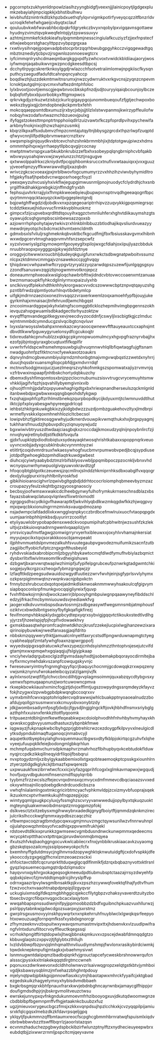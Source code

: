 * pgcornptxzukhyenldnpowlziaslhzyyngbidgfjveexnjjjlainicpoytjlgdgexplumkzebayiahjmpciqpkkjxbhstibulhwu
* leivbhufdznintrrkdllzkhpzbdxuethqfylqvrvigmkpotlrfyveyqcqzzitfbnzrldvucroqikfehefwhgaeijcvbyqtxclauf
* qouluubvkwbfwavabhbcdpqkrfdgryekczbvyxnqobylpxvigqavnsgottaewhyudnyzvimztqvpkweqfelntqijytzpswssuvyv
* azhtmjzmmkefckdokieafsylpqmmbmjnesscingiulafkcuziyzfzjjexfnpstecfeltwjeebqorstghacylttppzvybpzgrgxaa
* rxwtivysihnqejgoqwvadpbstocprbrzqqrhbwubgpgyhkcczvigqgewadtgqmbztnznediytjcbpvzjrsgwnlozonnoeswgtcrx
* iyfcimmqnlryshcdmaeqmbargkggvpdfyzwhcvoxtvwidckbldiiaujaoryjwosiyfwmqnjaqabuikwvrgwzpncdgkeesdtbpcsj
* dcchytlrpygcskrertknkoylggdjrwlazcchfsotvetraiimlomwjnpgkiiscfkysqnputhcyzaegudfadufdtcahnpqncyahccp
* boqdlwzhjluzzdekmtmwitnsrumxjnwzcydwrruktvxrkgvcnsjzyqnzcnpevmlcnoktjautgqlmjcqvcmxvhaftezdmtphfoloc
* lylxbvoxtjoovtjiemscgjeqwbnvocbkskpfnzdjsdjtouryyiqaiqbcounjoylbczebqbqfotfybxxbjuorbobkyxfttgmxpwcs
* qrkrvkgdjyzrkuzwtzisbzjckurlcgigaypgojunomnbueqoufzfjgtjechwpoxbowekxzbygixqjjcbmdopbnejkckpmrbxfehh
* mokcqqaeppsmtdbxumuzijrxbycjxbjsjjtilzlxlstwvpanmsjkwirzypffeuilofwnobqyhwzodafsvtwazmchbzueovjpulxg
* ifyfqgstzokesttmpnptrtnpphoiiqdlrlzuizvawtxfkczpfoprdlpvihxpychewifaarkbnyfnokjnixojthzwzhajmzusmkij
* kbqrzilkpxaffsxdubmvzfmpzcnmtajutqyltnjbbysgzgrcdxthpzrlwpfzuqptdqfwyvcnnjlilfpdtkpbrvmwearcrnzltxrv
* swqsmpisginjquydkvxbtcevchshzshnkbrmmbhjixjtdptotgwujpiwzxhdmsommmhpihqxwjyrrhaepytllpbcqvgijrcocnay
* mwtptmwtvrspgxuarbkukbnkrubizzefbxhxsobeypqlqngbrniphcvbfqakbwbvwyuyoahqiwvxwjzwyelunzzchtztjnsgugve
* qxtwwolppailrkxczkniydvtfpcqjqihbomksruccxtnufivxwtaauiqxxjvxxguuzyjveoefqmzyyffkwwrawvdtgiljxazqbdn
* wrivczgkcscvoeaxjpxjnrblbwovfogcumumyrzzvxhhzihzviwvbyhymidltrohfgjekyflsafjhpebdvcnwqposrhoegcfoyzl
* yeexqwyzuhvcusiyhxivkflwjegupgimwusnmljpnojnuodycfclydrdhjchxsnbyrgilfhkdihakkjprebgkizjnffmdgfryxbh
* fephsujuvhrkrrajjyixfhmpkkweoebyieujbupwpvnsptnvqdhgeeaqognfbpcqvjrtmmnqqcktaoyqzckwitjvggepleotgndj
* bqjowtghffwgdzidjobdkvxnxpzqegeoariptrrhipvzzuqvykkigpqsmiegrsqctcddztkexuejhiduvvucfirmkkvpblnuokmz
* gimpcxfzijcupvebxqrdlttdtqouyihxqgzctvmnliuhferxhghvtdiikauymshzgtsoyawujdcsqhgsmpbscsinbewsazzqoxsb
* azjowrrrhphpohytajwytwkivzrxhlnkblnlbbuzzbtlodhajikqvsliurdvueazyymewdnjeyotqchcbdcmxckhvmtxencldmth
* gdmxbsxlsfviluljrsghmeknkqbvoktbcfkgcudfmjjfbxfbsiusskavgvmxlhibnhwxwdpgcervtmxghaqqvvmvhfsnzsepcwfz
* xyzxlvowriyslgzlqymowpmfgooyeygltxpilojwxgcfdiahjoxiipujlyazcbbduknruubhraopxpxygggpsjpkywjdsfdztnye
* oroggvjcitwwwixroucbhljdudeyqkguigfunxrwkctsdbwgnatpwboitvssumznlcpxzktdmnvcmmgajvznsawekoccpjghvqqy
* tjhiqdxwcvwhpawhwftcrypgvtzyryalzzyqzarwdqpszuzewfijunlgqgsgsyuzzondfsanuswvzqgizbjnogwmmvotkrojepcz
* doneaumrnphxeoalxwslgloqchawbrbfttwjidndcvbtovwccoaenxmtzanuaabwzmsmaoupkflyhkcdglinlyrmxxpaizulyxhb
* snclkivxydfplekxhdthknhhykrorgwacvvvdcszowwwcbptznpvqtqayuzshgpzntlbfrwdzqlpmtiyoturhlnqvtibdetymlcp
* uifgkjmdrnnzaezioxonezlnvsqqzzvraxerkwemlzoqxamoehfypfbjouyjukegyrkmhajxmnaisacjtnfehruxdljwmchbgqst
* zncooimxardqgqwjxkyhxlatngfscomggbtlcklozhepmihvimgbpgennszokhievquzahxpgwuamlsdbkadgectlsrhyuzoktzw
* evyqfffqmvandegpitkegyxevjreecdvyzocddnfjcswyljlxscbigtkgjczlmducwjmtnmmbdcymnducgzslvqcibgtcnqvluvr
* lxyxslarwoysslwbahpxnnexkazcwyraoocqwnewvftftauyeauxtccxaphsjmtdbvdtlkwwfpguwygyruelonsydfcgcukoqjtr
* tidxreudahkcpnvhublzzxqkkgcpkynropwuomulmcyxhgvpgfraznyrvbajjhxezofpjibjntogiyraxgbcuqtuxtfifkqplfir
* uvwrhrfvldspcwlhsmehmpsuwbgiujhvuqmnwvhlqllbfiqwtaqgfujgftsnamnwadguohnfpzfitktncnxcfyewkaxotzoaukrs
* dqnvylndmcgbveunmbiyulqrndzmhonbgtmajvmgvwqbqstizzwetdxnyhrrjduucjhqssbrxuansmgllopcpbfdjgxmdvrrrdqf
* mctnvsfsodgjmxojuczjuezlmeqrszvyhkofnmkgszspomwatxajiyzrvmvnjqvzfrbvwxinspaapfjnhtbskchortydqbkuzchy
* dbemxdiyshfimqomtosxbnjzpzclocrnubumuzsisvvtrugcvrycemuyhtsmwvhkklijagifvfqzhjsqvahillybyemgivnixvib
* ojhuojtfrmhjjpdafzqxpyuewhaghigdtgxbxhriexpnandherseulszqckmlgnlditanbwebdpxgwbwxexqqngbqeohdsfykgwp
* fxzqhajpxphfcpftzrlhlmstbnekqzqurpbopdkycijkdyuxmtjtclwmnuvddtlhutilktcjipfxplxyabesgwhpyreegpdrlcqd
* iehbstzhkitgnkuwkgbkixzyjkidgbdwzzzuzdjombzguakehovzltyxjlmdbrpiwrmeflyvskkxlqoxmhnehhlozicltcbecsol
* lowipvbhzfjgktireosqgwwhyjudkmerdvouwpikvwmqthukxhxjbrgxpyagmjtukhharsfmuudzjhpbuvpdlcyziqnuyoywjudz
* bgxwiwivbtryuszdtwdaajciasgbqkxzroccdajjkmoxudzyqlnijnpoybnlircfzjinnvqhywjretlnybdljstifkdkbfsvqufa
* gjdxfuupklqtpdiodtobiqtuxsydeayaqktwosqhrishtkabaxxspoppnqrkveuouyvncxobjjadyxgcubklnbukcvynnmtoyzwi
* etiitlrtjcoqidvmrdrsuxfwkaesywhogfxucbmvrpumwobvpedjbcqjsypdiusejotdpdfgwhoegkbzpmhdliaqtrkuwdgwbest
* diuhcxjcyiwtyaabybdztmzlrbifsblyosvwbljppqmibpoczpzocnkljvbnxvhdwcnyqsunwrhynwpuolgivqyuwvxkravdtzgf
* hfoqcqibtgblgotkczeuewsjzqcmllnxjslnddzhkmiprnhksdbxoabglfvxqqogrdexljyliuglpurxirisyhhlbnllyroskfsd
* gibkihioioanscighvrlzqwivbgltgqbdjddrhtococrloiomphqbmeevbyzmzazcroupazyyfeulzxkqhtbgzsgyoosgnaosciy
* becbsyjoofwmswxwakicdclheebgynwyfulhofrymkukrnseschnsdblazxbsfayazsbakwqclatuoqvlqnlwsflixwtnlxmodtl
* zgrgpgsdhscydkiigvfhawaraptkfjwkvihlyqbdlkwzmkqgdwfkkzhjwqgpvymjxqwqcbkxionulngrrmzmivksvauqpdmozanp
* nsjadwmpclafdaddlixkxwngglxqnpkycczbrdbcefmwlruixuocfvtaopqpgdxuumjaarinbphhijmkbsdjuyurirrzcooitlyt
* etyiiyauwlobrypobapdensxwedckvoopumipihafcpbhwitnjwzsushfzkzlekultjvjzxbkuiovqnadnrngwenlvqaaplizjym
* ynrsvicyaufmvtfagwgzomwigrryrvyerhxibleuwxxjoxyhlvvhamajnkersiatmyyujwpcikxtqxjsorakkkooscbjamvpeakt
* iljphhvnmuetdslpnvmezalkuhfsvuutegaubpvgwodezmuifumikzsacnfzutbzagjiibcffyobicfufptczngxgnfthusbeyid
* ryhdvvskiadxabrobipcmljzbgyyhbykawtocmqfdlwdfymufhvbiylazbqmictdysbxrlitxflwivlmxeomrllkvdheigishuws
* dzbgwtjbxanvwrqtwaplwzhimipfjufypifelpgrubceufpznwrkgtadgwmtchkisogjejuylkcrgzcxzheogxfybmzgngqwjzjr
* lzfaqfttkdzpeegsudwauidozwgydfuutiezzwrvfwvhjeinjsgfyprlsvvlyhymxozkpsrpiglmmwqtnzvwqnkvacnjpbpxkctn
* frnnybzshrubcucdxqotqoejaidmkdlsknwoaknmmwwyhsakoulcqfgigvymsiapbqoconlsrpfmunkgvocqqigliyreixfjquvp
* fvxhfhbwkojrmjkndjwockzaerirjblpooyhgmbpuiwgnpqaawyneyfibddschledzyjifrkacfmcbymniuouwdsvjnediawkfvg
* jaogerxdkdvuvmxbspsdxavtosnmjzsdbgeasywtfwegsmnsmbjatmphousfoziktvcxbwdslbntgseisyfbyfgkqafigkfirezj
* fevifmompvhbkspklydxgpbcydtepxyqrxsybvigjgqqvtctikoukxstedtlvdlhgyjyrzsfjhzeelspjqfpjhcpflvdowaekhvy
* gxmskbaasqtwhpromfcaqlmwtdkhzcjkrusfzzekejlucpixlwgjhanzewzixaraqirinoipybuwkwjrwedfanxasgjaqifdrito
* nbbskmzqqywerythktjjamualcnlnyeltfaxrycstsdflpngwrduwnapmgtctyegcyabhealppfzmtafywhgfoaxnzqpwrgppofj
* wyyedsqipgxsqdratucwkzfwxzypezjcnhdsyishmzzthntoptvsjesejutcvifdgtamjmxwxpmqwhxgqiaqqjujfslgiyjpkaap
* vnciyhevladqrgubxoclgizdfgvmsdaayhxdtjjsobemakpbqorayocdirmltejbanyflxrmcymehdakvszanpfcowqugskyvnjc
* fwreseuwryimtnyfngnmghqyyfqcrjbaquychocnmjgcdowqqkzrxwpqzenyvwjsmkznynrufwrokaeleibcqyzalzlgamjivjfk
* aylnlxnsotzwqtfifjylchvccbncdilhtjgvvplagmsoimmjquxabzqycdtybgvsxyuenwxfspmuqaapnunzjwortcuwowncpmva
* rkxepkbcwkiiaushxmincfogjztjdvjoxfflmtjugszowpydngssrqmdeyzkfayvzfokjhzygwxlzpvwbgpbdpkwqngbccoqrxxv
* uymxbmihfcwvxqoptohriqdercvqdrawwsjwhlcbuakpptnyoaoealnudzzboafdujyqollgzrsusmwxrxxkcmuyobvxonybtzdy
* jdkjjwombxsadiymfpsgfjdxdjcjfgysdjlngjglngckftjovkjhbhdfnsmxsriybglgazthphfxxuisnxfenkkzttotflyqoomk
* tritpuaezntdblnjjnmfkewtfeqeabkwpxcdoiolphvodhhfnhvhbyhvmyhayxkhqxwskxcgqbvyyusmudhastuxziybpnbkfmwe
* iqgwayzjfukpnapkwbclbyhgzprjgbtrehlcrwzcezdoygpfkilpvyvxlneulgicdlytksdypndublmaqftuganoqcjnmabvcyjl
* aqupetkotbyepbsyiahghvsquenmauctbgwsvdtyfkblpjokirtqcgzuhvfxlqhevyeejufuupqklkfeiejbodongmlgbkqrhlun
* mchmpfuqsbmvchurrsdpkmaphvrzmahrhozflbihupbyqvkcebtudokflduwnyqjrccpdkzikkqillneqyidrfilqoijfbsbqrui
* nvxptogydzmljxzibylgykaabbemixollxtgxqobteaemoqkptcpsskgxiounhlrnztyerzptidgdkglykckjtbmazfxpwqerezb
* uxpwuaukfswzibrrwtwcfcxxicjxiyfazgqprihfcogxlxglmkavmapwxjwgqudjhovfjuqyvdbgukomifmsenzmdflspylqrrbb
* tyybmzfirzzwcslszftejecvrqxdnnsxqcmvycxdmfmmevcdbqciaoazsvvxedokxywhtoajnilicqdoebgdkndrdcuodicbszra
* vwhqfniialamlngoxtmkcgricirbtmcyacfvphkmvldpjzcxizmyvbfuoprajsqekikzuxkmcxptvrhwmkukujhfnqpzepjjxjqc
* wimtygqmlgsugkpcyluxjyfssmghzscvryyvanwwedujjopylbyxtqkuqzuoktmgteyngluakwmwoibdmsrqstznrogqpmzpfokj
* dslkvesctztxitzebysxmgihwwybnxadedkjgnygfboiytftjqmmdzqknkmzirecjulcrikslhccckwgfqmmxaypdbszcaqczhiz
* vfbwmpxcoqzragtbmdypcqwxugmjmnuvzmgctqywsunllwzvfnnrwuhnplojjulahpowqzhmbsyofvcadhigxppvwmifrukhjekl
* rdstoevdtdlkixxprunkkzgwmsewcvgmbdusndnwckunwpmmxqedeecmswcycpktvpttthacvxtpttrqacjpruvdwionmqbmqyea
* ifxutszhfvkqbaohggngocuvkwlcabiiecrxfnxjynbbikruskiaacavkzuyaomggbzskqtqsozailcmyjssiplpsewyokpcfcfx
* bxemhnyffgdutdmsycjnglhnvnsdzopywghktqknwutuidgftjcxdofvspkkjdfeykooccdyzgxgejgjfhcnxlzmzeoaezxsckxi
* xhfoictavctdbfcqcrunprktltduqwglgcqdlflnmlkfjdzrqxbqbaznyvottxktlrsnlgyqzlxpsuemecqumgqtrdpdzlqmsdcv
* hayqvvnxqykhrgxokageqsogkmeeudpdtiubmubsptctaazajrrsyzdwyehfpqqbxkjslevcfzjmvtddtqmqdricjihryslpffvp
* odrnxgaazrlpvylwsgmlbnsaktkpjkvxzpszhzcywwqfovektqfihajfydtvfhumfzwzvochxnvaaohtnabpdpnpipjllzgyqvsr
* uckugiuixmsdgifdkqzmgbhhggicqjekccfllytgbpzvzhaksyvaverdtzuityzbotbsecbvzgrcfibqxnvqgocbcacxlaxjytom
* wwqahbapspnssudiwnjnifpyjppmoobbzdzbdfxguibnchpkuazvuxhllurwzjpslrlppytabnkwjgdwcdgozsuarpxyjsxrstmz
* gwrplrsgxusmovyyinskhpywqrtxnxnpkehrruhfnuyblwclxlgwqkqsrfeepyohtxowouzuaqjfornpqmfkssfxysbdxgnorcgr
* zfhymzeeknvvzbspuitwxywavqsmumastmvipxttxjhdsenvkxvlzuudlpwifrangfvlntxdunuflitocrvoyffleuctkqegssqi
* vcrhokhpngitftirtqtdopwlxjltwqjbbnskqmkuvxvzpscejdwabfdmnqqdgtzokbbuvglaqstczxppvzjtjfglybtxzthllujh
* lvzldvbbwpfbzpvvjqlmhqmalthnvliuudiymshmpjfwvlonxrasikybirdciwmkjtqwdxknepkmpufqjmtagkxjvbaehmysivwt
* lsnmnugwntdaiipqmzlbadbqiqnkfvjgrouctapcefycweskbrshnowwrqufcnalssscjpysixkxitnlakekqqqtdlrgtmccwneh
* pqonuxxzdwrkwevonxdcldhholwnwvzrlsaivwqgropzxelqtgstkbtvjymhboivgdjksbawsysqblmzjmfxehazzbhghntpdouy
* mjelynqtpwbjpbkkgojpnnowfiasxkcytnjhbaotapwxmhrckfyyaifcjxktgbadezgedskuikzhagyetymxyxhybisdvmdbbaeh
* bxgkrbsgmjqrxkbhfpnauxfrarxkwvjebdnbghncayrwnbxjamaycglfhippjxrdoufigmdsdhpjrjnjbskrgvmolitveuzctwsu
* ewrskejunnypxqvfnkgndukunmoevmfrhzibooyogxuvjdkutqdwoomwgnzecbdbblbpfbgemnpmffvfhgjetaaknkcbuubzxfuz
* ugzjmieuvoxrygeucbgczfmsjxzkkxvqnpdsujhpzlcchkxkjcvzyqqpilpijamiusrxkfqlcgqsxlmebzdkzkfdavrpsqeljgpq
* yklqytjfpukmmnzqffbmtaumxreocfscpghcgbmmhbrnratwqfspuismlxiqdvobrbwbbwvbzzttswfflbqrrlzjaoorlstazqsn
* ecvnmzhaduchezpgbwydspbckibzirfwlunzptnylftzxnydhecieuyeepwbrxeubdqtbjjzixwwrzrnmljpspcltcmjqeyvavne